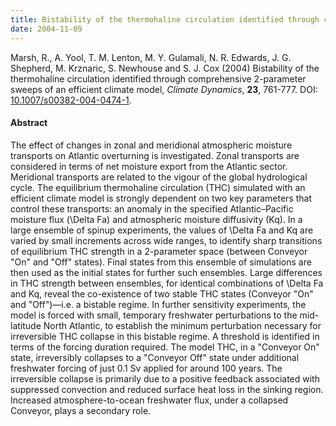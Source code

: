 ```yaml
---
title: Bistability of the thermohaline circulation identified through comprehensive 2-parameter sweeps of an efficient climate model
date: 2004-11-09
---
```


Marsh, R., A. Yool, T. M. Lenton, M. Y. Gulamali, N. R. Edwards, J. G. Shepherd,
M. Krznaric, S. Newhouse and S. J. Cox (2004) Bistability of the thermohaline
circulation identified through comprehensive 2-parameter sweeps of an efficient
climate model, _Climate Dynamics_, **23**, 761-777. DOI:
[10.1007/s00382-004-0474-1](http://dx.doi.org/10.1007/s00382-004-0474-1).

#### Abstract

The effect of changes in zonal and meridional atmospheric moisture transports
on Atlantic overturning is investigated. Zonal transports are considered in
terms of net moisture export from the Atlantic sector. Meridional transports are
related to the vigour of the global hydrological cycle. The equilibrium
thermohaline circulation (THC) simulated with an efficient climate model is
strongly dependent on two key parameters that control these transports: an
anomaly in the specified Atlantic–Pacific moisture flux (\Delta Fa) and
atmospheric moisture diffusivity (Kq). In a large ensemble of spinup
experiments, the values of \Delta Fa and Kq are varied by small increments
across wide ranges, to identify sharp transitions of equilibrium THC strength in
a 2-parameter space (between Conveyor "On" and "Off" states). Final states from
this ensemble of simulations are then used as the initial states for further
such ensembles. Large differences in THC strength between ensembles, for
identical combinations of \Delta Fa and Kq, reveal the co-existence of two
stable THC states (Conveyor "On" and "Off")—i.e. a bistable regime. In further
sensitivity experiments, the model is forced with small, temporary freshwater
perturbations to the mid-latitude North Atlantic, to establish the minimum
perturbation necessary for irreversible THC collapse in this bistable regime. A
threshold is identified in terms of the forcing duration required. The model
THC, in a "Conveyor On" state, irreversibly collapses to a "Conveyor Off" state
under additional freshwater forcing of just 0.1 Sv applied for around 100 years.
The irreversible collapse is primarily due to a positive feedback associated
with suppressed convection and reduced surface heat loss in the sinking region.
Increased atmosphere-to-ocean freshwater flux, under a collapsed Conveyor, plays
a secondary role.
